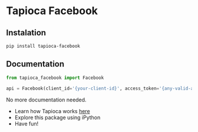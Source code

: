 # Tapioca Facebook

## Instalation
```
pip install tapioca-facebook
```

## Documentation
``` python
from tapioca_facebook import Facebook

api = Facebook(client_id='{your-client-id}', access_token='{any-valid-access-token}')
```

No more documentation needed.

- Learn how Tapioca works [here](http://tapioca-wrapper.readthedocs.org/en/stable/quickstart.html)
- Explore this package using iPython
- Have fun!
